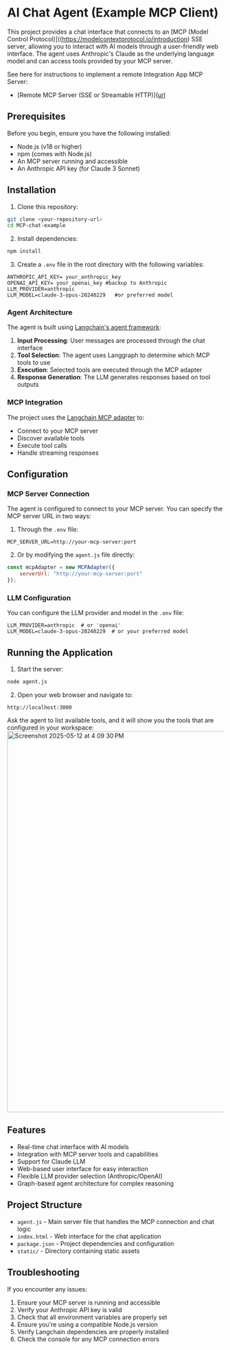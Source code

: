 # AI Chat Agent (Example MCP Client)

This project provides a chat interface that connects to an [MCP (Model Control Protocol)]((https://modelcontextprotocol.io/introduction) SSE server, allowing you to interact with AI models through a user-friendly web interface. The agent uses Anthropic's Claude as the underlying language model and can access tools provided by your MCP server.

See here for instructions to implement a remote Integration App MCP Server:
- [Remote MCP Server (SSE or Streamable HTTP)]([url](https://github.com/integration-app/mcpservice)

## Prerequisites

Before you begin, ensure you have the following installed:
- Node.js (v18 or higher)
- npm (comes with Node.js)
- An MCP server running and accessible 
- An Anthropic API key (for Claude 3 Sonnet)

## Installation

1. Clone this repository:
```bash
git clone <your-repository-url>
cd MCP-chat-example
```

2. Install dependencies:
```bash
npm install
```

3. Create a `.env` file in the root directory with the following variables:
```env
ANTHROPIC_API_KEY= your_anthropic_key
OPENAI_API_KEY= your_openai_key #backup to Anthropic
LLM_PROVIDER=anthropic 
LLM_MODEL=claude-3-opus-20240229   #or preferred model
```

### Agent Architecture
The agent is built using [Langchain's agent framework](https://github.com/langchain-ai/langchainjs-mcp-adapters):
1. **Input Processing**: User messages are processed through the chat interface
2. **Tool Selection**: The agent uses Langgraph to determine which MCP tools to use
3. **Execution**: Selected tools are executed through the MCP adapter
4. **Response Generation**: The LLM generates responses based on tool outputs

### MCP Integration
The project uses the [Langchain MCP adapter](https://github.com/langchain-ai/langchainjs-mcp-adapters) to:
- Connect to your MCP server
- Discover available tools
- Execute tool calls
- Handle streaming responses

## Configuration

### MCP Server Connection

The agent is configured to connect to your MCP server. You can specify the MCP server URL in two ways:

1. Through the `.env` file:
```env
MCP_SERVER_URL=http://your-mcp-server:port
```

2. Or by modifying the `agent.js` file directly:
```javascript
const mcpAdapter = new MCPAdapter({
    serverUrl: "http://your-mcp-server:port"
});
```

### LLM Configuration
You can configure the LLM provider and model in the `.env` file:
```env
LLM_PROVIDER=anthropic  # or 'openai'
LLM_MODEL=claude-3-opus-20240229  # or your preferred model
```

## Running the Application

1. Start the server:
```bash
node agent.js
```

2. Open your web browser and navigate to:
```
http://localhost:3000
```

Ask the agent to list available tools, and it will show you the tools that are configured in your workspace:
<img width="886" alt="Screenshot 2025-05-12 at 4 09 30 PM" src="https://github.com/user-attachments/assets/18aa3371-e6a1-4576-9968-bb2c7f955dcf" />



## Features

- Real-time chat interface with AI models
- Integration with MCP server tools and capabilities
- Support for Claude LLM
- Web-based user interface for easy interaction
- Flexible LLM provider selection (Anthropic/OpenAI)
- Graph-based agent architecture for complex reasoning

## Project Structure

- `agent.js` - Main server file that handles the MCP connection and chat logic
- `index.html` - Web interface for the chat application
- `package.json` - Project dependencies and configuration
- `static/` - Directory containing static assets

## Troubleshooting

If you encounter any issues:

1. Ensure your MCP server is running and accessible
2. Verify your Anthropic API key is valid
3. Check that all environment variables are properly set
4. Ensure you're using a compatible Node.js version
5. Verify Langchain dependencies are properly installed
6. Check the console for any MCP connection errors

